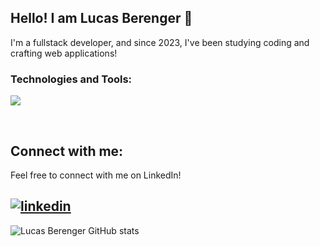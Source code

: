 ## Hello! I am Lucas Berenger 👋
I'm a fullstack developer, and since 2023, I've been studying coding and crafting web applications!
### Technologies and Tools:  

<p align="start">
  <a href="https://skillicons.dev">
    <img src="https://skillicons.dev/icons?i=html,css,js,java,spring,vue,python,django,docker,postgres,mysql" />
  </a>
</p>
<br />

## Connect with me:
Feel free to connect with me on LinkedIn!

[![linkedin](https://img.shields.io/badge/LinkedIn-0077B5?style=for-the-badge&logo=linkedin&logoColor=white)](https://www.linkedin.com/in/lucas-berenger/)
---

![Lucas Berenger GitHub stats](https://github-readme-stats.vercel.app/api?username=lucasberenger&show_icons=true&theme=cobalt)
